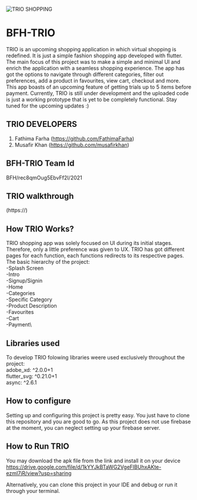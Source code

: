 ![TRIO SHOPPING](https://github.com/arfazkhan/BFH-TRIO/blob/master/TRIOintro.gif)
# BFH-TRIO
  TRIO is an upcoming shopping application in which virtual shopping is redefined. It is just a simple fashion shopping app developed with flutter. The main focus of this project was to make a simple and minimal UI and enrich the application with a seamless shopping experience. The app has got the options to navigate through different categories, filter out preferences, add a product in favourites, view cart, checkout and more. This app boasts of an upcoming feature of getting trials up to 5 items before payment. Currently, TRIO is still under development and the uploaded code is just a working prototype that is yet to be completely functional. Stay tuned for the upcoming updates :)

## TRIO DEVELOPERS
  1. Fathima Farha (https://github.com/FathimaFarha)
  2. Musafir Khan (https://github.com/musafirkhan)

## BFH-TRIO Team Id
  BFH/rec8qmOug5EbvFf2I/2021
  
## TRIO walkthrough
  (https://)
  
## How TRIO Works?
  TRIO shopping app was solely focused on UI during its initial stages. Therefore, only a little preference was given to UX. TRIO has got different pages for each function, each functions redirects to its respective pages. The basic hierarchy of the project:\
  -Splash Screen\
  -Intro\
  -Signup/Signin\
  -Home\
  -Categories\
  -Specific Category\
  -Product Description\
  -Favourites\
  -Cart\
  -Payment\
  
## Libraries used
  To develop TRIO folowing libraries weere used exclusively throughout the project:\
    adobe_xd: ^2.0.0+1\
    flutter_svg: ^0.21.0+1\
    async: ^2.6.1
    
## How to configure
  Setting up and configuring this project is pretty easy. You just have to clone this repository and you are good to go. As this project does not use firebase at the moment, you can neglect setting up your firebase server.
  
## How to Run TRIO
   You may download the apk file from the link and install it on your device\
      https://drive.google.com/file/d/1kYYJkBTaWG2VgeFIBUhxAKte-ezmI7jR/view?usp=sharing
   
   Alternatively, you can clone this project in your IDE and debug or run it through your terminal.
